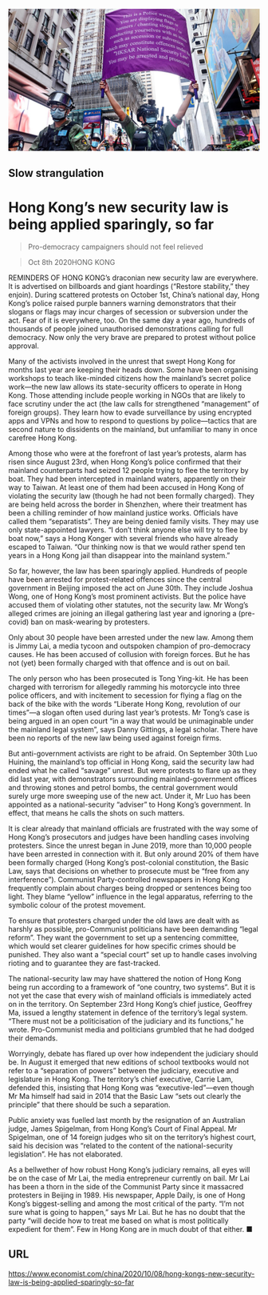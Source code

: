 ![](./images/20201010_CNP002_0.jpg)

## Slow strangulation

# Hong Kong’s new security law is being applied sparingly, so far

> Pro-democracy campaigners should not feel relieved

> Oct 8th 2020HONG KONG

REMINDERS OF HONG KONG’s draconian new security law are everywhere. It is advertised on billboards and giant hoardings (“Restore stability,” they enjoin). During scattered protests on October 1st, China’s national day, Hong Kong’s police raised purple banners warning demonstrators that their slogans or flags may incur charges of secession or subversion under the act. Fear of it is everywhere, too. On the same day a year ago, hundreds of thousands of people joined unauthorised demonstrations calling for full democracy. Now only the very brave are prepared to protest without police approval.

Many of the activists involved in the unrest that swept Hong Kong for months last year are keeping their heads down. Some have been organising workshops to teach like-minded citizens how the mainland’s secret police work—the new law allows its state-security officers to operate in Hong Kong. Those attending include people working in NGOs that are likely to face scrutiny under the act (the law calls for strengthened “management” of foreign groups). They learn how to evade surveillance by using encrypted apps and VPNs and how to respond to questions by police—tactics that are second nature to dissidents on the mainland, but unfamiliar to many in once carefree Hong Kong.

Among those who were at the forefront of last year’s protests, alarm has risen since August 23rd, when Hong Kong’s police confirmed that their mainland counterparts had seized 12 people trying to flee the territory by boat. They had been intercepted in mainland waters, apparently on their way to Taiwan. At least one of them had been accused in Hong Kong of violating the security law (though he had not been formally charged). They are being held across the border in Shenzhen, where their treatment has been a chilling reminder of how mainland justice works. Officials have called them “separatists”. They are being denied family visits. They may use only state-appointed lawyers. “I don’t think anyone else will try to flee by boat now,” says a Hong Konger with several friends who have already escaped to Taiwan. “Our thinking now is that we would rather spend ten years in a Hong Kong jail than disappear into the mainland system.”

So far, however, the law has been sparingly applied. Hundreds of people have been arrested for protest-related offences since the central government in Beijing imposed the act on June 30th. They include Joshua Wong, one of Hong Kong’s most prominent activists. But the police have accused them of violating other statutes, not the security law. Mr Wong’s alleged crimes are joining an illegal gathering last year and ignoring a (pre-covid) ban on mask-wearing by protesters.

Only about 30 people have been arrested under the new law. Among them is Jimmy Lai, a media tycoon and outspoken champion of pro-democracy causes. He has been accused of collusion with foreign forces. But he has not (yet) been formally charged with that offence and is out on bail.

The only person who has been prosecuted is Tong Ying-kit. He has been charged with terrorism for allegedly ramming his motorcycle into three police officers, and with incitement to secession for flying a flag on the back of the bike with the words “Liberate Hong Kong, revolution of our times”—a slogan often used during last year’s protests. Mr Tong’s case is being argued in an open court “in a way that would be unimaginable under the mainland legal system”, says Danny Gittings, a legal scholar. There have been no reports of the new law being used against foreign firms.

But anti-government activists are right to be afraid. On September 30th Luo Huining, the mainland’s top official in Hong Kong, said the security law had ended what he called “savage” unrest. But were protests to flare up as they did last year, with demonstrators surrounding mainland-government offices and throwing stones and petrol bombs, the central government would surely urge more sweeping use of the new act. Under it, Mr Luo has been appointed as a national-security “adviser” to Hong Kong’s government. In effect, that means he calls the shots on such matters.

It is clear already that mainland officials are frustrated with the way some of Hong Kong’s prosecutors and judges have been handling cases involving protesters. Since the unrest began in June 2019, more than 10,000 people have been arrested in connection with it. But only around 20% of them have been formally charged (Hong Kong’s post-colonial constitution, the Basic Law, says that decisions on whether to prosecute must be “free from any interference”). Communist Party-controlled newspapers in Hong Kong frequently complain about charges being dropped or sentences being too light. They blame “yellow” influence in the legal apparatus, referring to the symbolic colour of the protest movement.

To ensure that protesters charged under the old laws are dealt with as harshly as possible, pro-Communist politicians have been demanding “legal reform”. They want the government to set up a sentencing committee, which would set clearer guidelines for how specific crimes should be punished. They also want a “special court” set up to handle cases involving rioting and to guarantee they are fast-tracked.

The national-security law may have shattered the notion of Hong Kong being run according to a framework of “one country, two systems”. But it is not yet the case that every wish of mainland officials is immediately acted on in the territory. On September 23rd Hong Kong’s chief justice, Geoffrey Ma, issued a lengthy statement in defence of the territory’s legal system. “There must not be a politicisation of the judiciary and its functions,” he wrote. Pro-Communist media and politicians grumbled that he had dodged their demands.

Worryingly, debate has flared up over how independent the judiciary should be. In August it emerged that new editions of school textbooks would not refer to a “separation of powers” between the judiciary, executive and legislature in Hong Kong. The territory’s chief executive, Carrie Lam, defended this, insisting that Hong Kong was “executive-led”—even though Mr Ma himself had said in 2014 that the Basic Law “sets out clearly the principle” that there should be such a separation.

Public anxiety was fuelled last month by the resignation of an Australian judge, James Spigelman, from Hong Kong’s Court of Final Appeal. Mr Spigelman, one of 14 foreign judges who sit on the territory’s highest court, said his decision was “related to the content of the national-security legislation”. He has not elaborated.

As a bellwether of how robust Hong Kong’s judiciary remains, all eyes will be on the case of Mr Lai, the media entrepreneur currently on bail. Mr Lai has been a thorn in the side of the Communist Party since it massacred protesters in Beijing in 1989. His newspaper, Apple Daily, is one of Hong Kong’s biggest-selling and among the most critical of the party. “I’m not sure what is going to happen,” says Mr Lai. But he has no doubt that the party “will decide how to treat me based on what is most politically expedient for them”. Few in Hong Kong are in much doubt of that either. ■

## URL

https://www.economist.com/china/2020/10/08/hong-kongs-new-security-law-is-being-applied-sparingly-so-far

